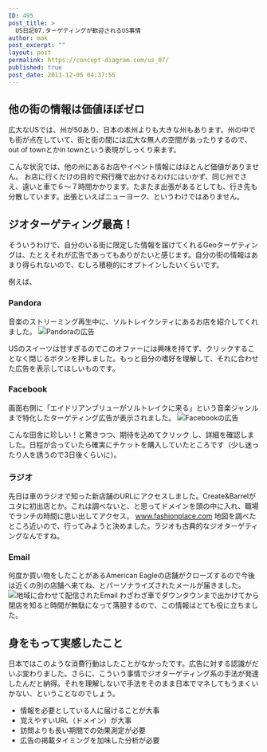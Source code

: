 ```yaml
---
ID: 495
post_title: >
  US日記07.ターゲティングが歓迎されるUS事情
author: mak
post_excerpt: ""
layout: post
permalink: https://concept-diagram.com/us_07/
published: true
post_date: 2011-12-05 04:37:55
---
```

<h2>他の街の情報は価値ほぼゼロ</h2>

広大なUSでは、州が50あり、日本の本州よりも大きな州もあります。州の中でも街が点在していて、街と街の間には広大な無人の空間があったりするので、out of townとかin townという表現がしっくり来ます。

こんな状況では、他の州にあるお店やイベント情報にはほとんど価値がありません。
お店に行くだけの目的で飛行機で出かけるわけにはいかず、同じ州でさえ、遠いと車で６～７時間かかります。たまたま出張があるとしても、行き先も分散しています。出張といえばニューヨーク、というわけではありません。

<h2>ジオターゲティング最高！</h2>

そういうわけで、自分のいる街に限定した情報を届けてくれるGeoターゲティングは、たとえそれが広告であってもありがたいと感じます。自分の街の情報はあまり得られないので、むしろ積極的にオプトインしたいくらいです。

例えば、

<h3>Pandora</h3>

音楽のストリーミング再生中に、ソルトレイクシティにあるお店を紹介してくれました。
<img src="//res.cloudinary.com/mak00s/image/upload/v1509665485/pandora-ad_rojrja.png" alt="Pandoraの広告" />

USのスイーツは甘すぎるのでこのオファーには興味を持てず、クリックすることなく閉じるボタンを押しました。もっと自分の嗜好を理解して、それに合わせた広告を表示してほしいものです。

<h3>Facebook</h3>

画面右側に「エイドリアンブリューがソルトレイクに来る」という音楽ジャンルまで特化したターゲティング広告が表示されました。
<img src="//res.cloudinary.com/mak00s/image/upload/v1510459400/fb-ad-adrian-brew_nfm3f4.png" alt="Facebookの広告" />

こんな田舎に珍しい！と驚きつつ、期待を込めてクリック し、詳細を確認しました。日程が合っていたら確実にチケットを購入していたところです（少し迷ったり人を誘うので3日後くらいに）。

<h3>ラジオ</h3>

先日は車のラジオで知った新店舗のURLにアクセスしました。Create&amp;Barrelがユタに初出店とか。これは調べないと、と思ってドメインを頭の中に入れ、職場でランチの時間に思い出してアクセス。
www.fashionplace.com
地図を調べたところ近いので、行ってみようと決めました。ラジオも古典的なジオターゲティングなんですね。

<h3>Email</h3>

何度か買い物をしたことがあるAmerican Eagleの店舗がクローズするので今後は近くの別の店舗へ来てね、とパーソナライズされたメールが届きました。
<img src="//res.cloudinary.com/mak00s/image/upload/v1510459791/2012-01-23-AE-Email.png" alt="地域に合わせて配信されたEmail" />
わざわざ車でダウンタウンまで出かけてから閉店を知ると時間が無駄になって落胆するので、この情報はとても役に立ちました。

<h2>身をもって実感したこと</h2>

日本ではこのような消費行動はしたことがなかったです。広告に対する認識がだいぶ変わりました。さらに、こういう事情でジオターゲティング系の手法が発達したんだと納得。それを理解しないで手法をそのまま日本でマネしてもうまくいかない、ということなのでしょう。

<ul>
<li>情報を必要としている人に届けることが大事</li>
<li>覚えやすいURL（ドメイン）が大事</li>
<li>訪問よりも長い期間での効果測定が必要</li>
<li>広告の掲載タイミングを加味した分析が必要</li>
</ul>